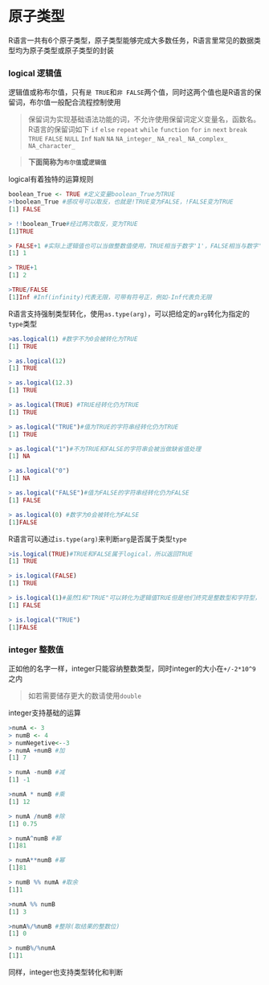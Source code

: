 # 原子类型

R语言一共有6个原子类型，原子类型能够完成大多数任务，R语言里常见的数据类型均为原子类型或原子类型的封装

### logical 逻辑值

逻辑值或称布尔值，只有`是 TRUE`和`非 FALSE`两个值，同时这两个值也是R语言的保留词，布尔值一般配合流程控制使用
> 保留词为实现基础语法功能的词，不允许使用保留词定义变量名，函数名。 \
> R语言的保留词如下 `if` `else` `repeat` `while` `function` `for` `in` `next` `break`
> `TRUE` `FALSE` `NULL` `Inf` `NaN` `NA` `NA_integer_` `NA_real_` `NA_complex_` `NA_character_`

> **下面简称为`布尔值`或`逻辑值`**

logical有着独特的运算规则

```R
boolean_True <- TRUE #定义变量boolean_True为TRUE
>!boolean_True #感叹号可以取反，也就是!TRUE变为FALSE，!FALSE变为TRUE
[1] FALSE

> !!boolean_True#经过两次取反，变为TRUE
[1]TRUE

> FALSE+1 #实际上逻辑值也可以当做整数值使用，TRUE相当于数字'1'，FALSE相当与数字'0'
[1] 1

> TRUE+1
[1] 2

>TRUE/FALSE
[1]Inf #Inf(infinity)代表无限，可带有符号正，例如-Inf代表负无限
```

R语言支持强制类型转化，使用`as.type(arg)`，可以把给定的`arg`转化为指定的`type`类型

```R
>as.logical(1) #数字不为0会被转化为TRUE
[1] TRUE

> as.logical(12)
[1] TRUE

> as.logical(12.3)
[1] TRUE

> as.logical(TRUE) #TRUE经转化仍为TRUE
[1] TRUE

> as.logical("TRUE")#值为TRUE的字符串经转化仍为TRUE
[1] TRUE

> as.logical("1")#不为TRUE和FALSE的字符串会被当做缺省值处理
[1] NA

> as.logical("0")
[1] NA

> as.logical("FALSE")#值为FALSE的字符串经转化仍为FALSE
[1] FALSE

> as.logical(0) #数字为0会被转化为FALSE
[1]FALSE
```

R语言可以通过`is.type(arg)`来判断`arg`是否属于类型`type`

```R
>is.logical(TRUE)#TRUE和FALSE属于logical，所以返回TRUE
[1] TRUE

> is.logical(FALSE)
[1] TRUE

> is.logical(1)#虽然1和"TRUE"可以转化为逻辑值TRUE但是他们终究是整数型和字符型，不是逻辑值
[1] FALSE

> is.logical("TRUE")
[1]FALSE
```

### integer 整数值

正如他的名字一样，integer只能容纳整数类型，同时integer的大小在`+/-2*10^9`之内
> 如若需要储存更大的数请使用`double`

integer支持基础的运算

```R
>numA <- 3
> numB <- 4
> numNegetive<--3
> numA +numB #加
[1] 7

> numA -numB #减
[1] -1

>numA * numB #乘
[1] 12

> numA /numB #除
[1] 0.75

> numA^numB #幂
[1]81

> numA**numB #幂
[1]81

> numB %% numA #取余
[1]1

>numA %% numB
[1] 3

>numA%/%numB #整除(取结果的整数位)
[1] 0

> numB%/%numA
[1]1
```
同样，integer也支持类型转化和判断
```R

```
